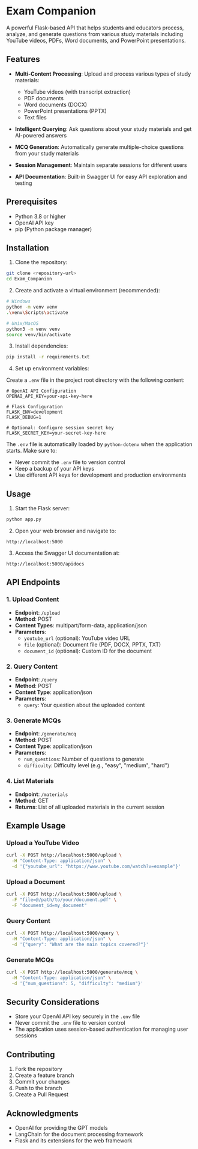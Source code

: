 # Exam Companion

A powerful Flask-based API that helps students and educators process, analyze, and generate questions from various study materials including YouTube videos, PDFs, Word documents, and PowerPoint presentations.

## Features

- **Multi-Content Processing**: Upload and process various types of study materials:

  - YouTube videos (with transcript extraction)
  - PDF documents
  - Word documents (DOCX)
  - PowerPoint presentations (PPTX)
  - Text files

- **Intelligent Querying**: Ask questions about your study materials and get AI-powered answers

- **MCQ Generation**: Automatically generate multiple-choice questions from your study materials

- **Session Management**: Maintain separate sessions for different users

- **API Documentation**: Built-in Swagger UI for easy API exploration and testing

## Prerequisites

- Python 3.8 or higher
- OpenAI API key
- pip (Python package manager)

## Installation

1. Clone the repository:

```bash
git clone <repository-url>
cd Exam_Companion
```

2. Create and activate a virtual environment (recommended):

```bash
# Windows
python -m venv venv
.\venv\Scripts\activate

# Unix/MacOS
python3 -m venv venv
source venv/bin/activate
```

3. Install dependencies:

```bash
pip install -r requirements.txt
```

4. Set up environment variables:

Create a `.env` file in the project root directory with the following content:

```env
# OpenAI API Configuration
OPENAI_API_KEY=your-api-key-here

# Flask Configuration
FLASK_ENV=development
FLASK_DEBUG=1

# Optional: Configure session secret key
FLASK_SECRET_KEY=your-secret-key-here
```

The `.env` file is automatically loaded by `python-dotenv` when the application starts. Make sure to:

- Never commit the `.env` file to version control
- Keep a backup of your API keys
- Use different API keys for development and production environments

## Usage

1. Start the Flask server:

```bash
python app.py
```

2. Open your web browser and navigate to:

```
http://localhost:5000
```

3. Access the Swagger UI documentation at:

```
http://localhost:5000/apidocs
```

## API Endpoints

### 1. Upload Content

- **Endpoint**: `/upload`
- **Method**: POST
- **Content Types**: multipart/form-data, application/json
- **Parameters**:
  - `youtube_url` (optional): YouTube video URL
  - `file` (optional): Document file (PDF, DOCX, PPTX, TXT)
  - `document_id` (optional): Custom ID for the document

### 2. Query Content

- **Endpoint**: `/query`
- **Method**: POST
- **Content Type**: application/json
- **Parameters**:
  - `query`: Your question about the uploaded content

### 3. Generate MCQs

- **Endpoint**: `/generate/mcq`
- **Method**: POST
- **Content Type**: application/json
- **Parameters**:
  - `num_questions`: Number of questions to generate
  - `difficulty`: Difficulty level (e.g., "easy", "medium", "hard")

### 4. List Materials

- **Endpoint**: `/materials`
- **Method**: GET
- **Returns**: List of all uploaded materials in the current session

## Example Usage

### Upload a YouTube Video

```bash
curl -X POST http://localhost:5000/upload \
  -H "Content-Type: application/json" \
  -d '{"youtube_url": "https://www.youtube.com/watch?v=example"}'
```

### Upload a Document

```bash
curl -X POST http://localhost:5000/upload \
  -F "file=@/path/to/your/document.pdf" \
  -F "document_id=my_document"
```

### Query Content

```bash
curl -X POST http://localhost:5000/query \
  -H "Content-Type: application/json" \
  -d '{"query": "What are the main topics covered?"}'
```

### Generate MCQs

```bash
curl -X POST http://localhost:5000/generate/mcq \
  -H "Content-Type: application/json" \
  -d '{"num_questions": 5, "difficulty": "medium"}'
```

## Security Considerations

- Store your OpenAI API key securely in the `.env` file
- Never commit the `.env` file to version control
- The application uses session-based authentication for managing user sessions

## Contributing

1. Fork the repository
2. Create a feature branch
3. Commit your changes
4. Push to the branch
5. Create a Pull Request

## Acknowledgments

- OpenAI for providing the GPT models
- LangChain for the document processing framework
- Flask and its extensions for the web framework
